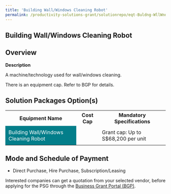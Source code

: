 ```yaml
---
title: 'Building Wall/Windows Cleaning Robot'
permalink: /productivity-solutions-grant/solutionrepo/eqt-Buldng-WllWndows-Clnng-Robot-Envronmntl-Srvcs
---
```


## Building Wall/Windows Cleaning Robot

## Overview

**Description**

A machine/technology used for wall/windows cleaning.

There is an equipment cap. Refer to BGP for details.

## Solution Packages Option(s)

<table>
<tr>
<th><b>Equipment Name</b></th>
<th><b>Cost Cap</b></th>
<th><b>Mandatory Specifications</b></th>
</tr>
<tr>
<td style='padding: 10px; background-color: #037E8A; color: #FFFFFF;'>Building Wall/Windows Cleaning Robot</td>
<td style='padding: 10px;'></td>
<td style='padding: 10px;'>Grant cap: Up to S$68,200 per unit</td>
</tr>
</table>

## Mode and Schedule of Payment

 - Direct Purchase, Hire Purchase, Subscription/Leasing

Interested companies can get a quotation from your selected vendor, before applying for the PSG through the <a href='https://www.businessgrants.gov.sg/' target='_blank' rel='noopener'>Business Grant Portal (BGP)</a>.

<script src="/jquery/resize-tables.js"></script>
